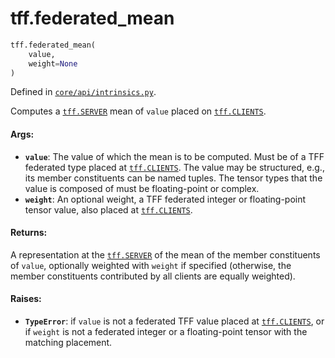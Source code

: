<div itemscope itemtype="http://developers.google.com/ReferenceObject">
<meta itemprop="name" content="tff.federated_mean" />
<meta itemprop="path" content="Stable" />
</div>

# tff.federated_mean

```python
tff.federated_mean(
    value,
    weight=None
)
```

Defined in
[`core/api/intrinsics.py`](http://github.com/tensorflow/federated/tree/master/tensorflow_federated/python/core/api/intrinsics.py).

<!-- Placeholder for "Used in" -->

Computes a <a href="../tff.md#SERVER"><code>tff.SERVER</code></a> mean of
`value` placed on <a href="../tff.md#CLIENTS"><code>tff.CLIENTS</code></a>.

#### Args:

*   <b>`value`</b>: The value of which the mean is to be computed. Must be of a
    TFF federated type placed at
    <a href="../tff.md#CLIENTS"><code>tff.CLIENTS</code></a>. The value may be
    structured, e.g., its member constituents can be named tuples. The tensor
    types that the value is composed of must be floating-point or complex.
*   <b>`weight`</b>: An optional weight, a TFF federated integer or
    floating-point tensor value, also placed at
    <a href="../tff.md#CLIENTS"><code>tff.CLIENTS</code></a>.

#### Returns:

A representation at the <a href="../tff.md#SERVER"><code>tff.SERVER</code></a>
of the mean of the member constituents of `value`, optionally weighted with
`weight` if specified (otherwise, the member constituents contributed by all
clients are equally weighted).

#### Raises:

*   <b>`TypeError`</b>: if `value` is not a federated TFF value placed at
    <a href="../tff.md#CLIENTS"><code>tff.CLIENTS</code></a>, or if `weight` is
    not a federated integer or a floating-point tensor with the matching
    placement.

